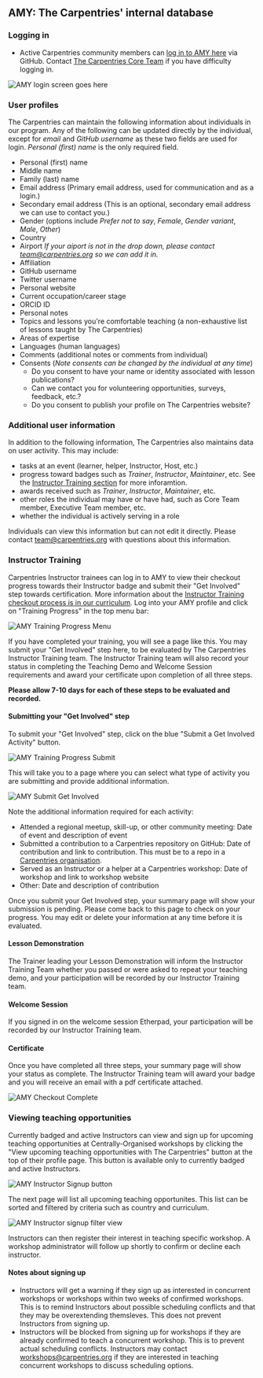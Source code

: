 ## AMY: The Carpentries' internal database

### Logging in

* Active Carpentries community members can [log in to AMY here](https://amy.carpentries.org) via GitHub.  Contact [The Carpentries Core Team](mailto:team@carpentries.org) if you have difficulty logging in.

![AMY login screen goes here](images/amy_login_screen.png)


### User profiles

The Carpentries can maintain the following information about individuals in our program. Any of the following can be updated directly by the individual, except for *email* and *GitHub username* as these two fields are used for login.  *Personal (first) name* is the only required field.

* Personal (first) name
* Middle name
* Family (last) name
* Email address (Primary email address, used for communication and as a login.)
* Secondary email address (This is an optional, secondary email address we can use to contact you.)
* Gender (options include *Prefer not to say*, *Female*, *Gender variant*, *Male*, *Other*)
* Country
* Airport *If your aiport is not in the drop down, please contact team@carpentries.org so we can add it in.*
* Affiliation
* GitHub username 
* Twitter username
* Personal website
* Current occupation/career stage
* ORCID ID
* Personal notes
* Topics and lessons you're comfortable teaching (a non-exhaustive list of lessons taught by The Carpentries)
* Areas of expertise 
* Languages (human languages)
* Comments (additional notes or comments from individual)
* Consents (*Note consents can be changed by the individual at any time*)
    * Do you consent to have your name or identity associated with lesson publications?
    * Can we contact you for volunteering opportunities, surveys, feedback, etc.?
    * Do you consent to publish your profile on The Carpentries website?


### Additional user information

In addition to the following information, The Carpentries also maintains data on user activity.  This may include:

* tasks at an event (learner, helper, Instructor, Host, etc.)
* progress toward badges such as *Trainer*, *Instructor*, *Maintainer*, etc. See the [Instructor Training section](#instructor-training) for more inforamtion.
* awards received such as *Trainer*, *Instructor*, *Maintainer*, etc.
* other roles the individual may have or have had, such as Core Team member, Executive Team member, etc.
* whether the individual is actively serving in a role

Individuals can view this information but can not edit it directly.  Please contact team@carpentries.org with questions about this information.

### Instructor Training

Carpentries Instructor trainees can log in to AMY to view their checkout progress towards their Instructor badge and submit their "Get Involved" step towards certification.  More information about the [Instructor Training checkout process is in our curriculum](https://carpentries.github.io/instructor-training/checkout.html).  Log into your AMY profile and click on "Training Progress" in the top menu bar:

![AMY Training Progress Menu](images/training_progress_menu.png)

If you have completed your training, you will see a page like this. You may submit your "Get Involved" step here, to be evaluated by The Carpentries Instructor Training team.  The Instructor Training team will also record your status in completing the Teaching Demo and Welcome Session requirements and award your certificate upon completion of all three steps.  

**Please allow 7-10 days for each of these steps to be evaluated and recorded.**

#### Submitting your "Get Involved" step

To submit your "Get Involved" step, click on the blue "Submit a Get Involved Activity" button.  

![AMY Training Progress Submit](images/training_progress_submit.png)

This will take you to a page where you can select what type of activity you are submitting and provide additional information.  

![AMY Submit Get Involved](images/get_involved_submit.png)

Note the additional information required for each activity:

* Attended a regional meetup, skill-up, or other community meeting: Date of event and description of event
* Submitted a contribution to a Carpentries repository on GitHub: Date of contribution and link to contribution.  This must be to a repo in a [Carpentries organisation](https://docs.carpentries.org/topic_folders/communications/tools/github_organisations.html).  
* Served as an Instructor or a helper at a Carpentries workshop: Date of workshop and link to workshop website 
* Other: Date and description of contribution

Once you submit your Get Involved step, your summary page will show your submission is pending.  Please come back to this page to check on your progress. You may edit or delete your information at any time before it is evaluated.  

#### Lesson Demonstration

The Trainer leading your Lesson Demonstration will inform the Instructor Training Team whether you passed or were asked to repeat your teaching demo, and your participation will be recorded by our Instructor Training team. 

#### Welcome Session

If you signed in on the welcome session Etherpad, your participation will be recorded by our Instructor Training team. 

#### Certificate

Once you have completed all three steps, your summary page will show your status as complete.  The Instructor Training team will award your badge and you will receive an email with a pdf certificate attached.  

![AMY Checkout Complete](images/checkout_complete.png)


### Viewing teaching opportunities

Currently badged and active Instructors can view and sign up for upcoming teaching opportunities at Centrally-Organised workshops by clicking the "View upcoming teaching opportunities with The Carpentries" button at the top of their profile page. This button is available only to currently badged and active Instructors.

![AMY Instructor Signup button](images/amy_instructor_signup.png)

The next page will list all upcoming teaching opportunites.  This list can be sorted and filtered by criteria such as country and curriculum.

![AMY Instructor signup filter view](images/amy_teaching_opportunities_filter.png)

Instructors can then register their interest in teaching specific workshop.  A workshop administrator will follow up shortly to confirm or decline each instructor.

#### Notes about signing up 

* Instructors will get a warning if they sign up as interested in concurrent workshops or workshops within two weeks of confirmed workshops.  This is to remind Instructors about possible scheduling conflicts and that they may be overextending themsleves.  This does not prevent Instructors from signing up.
* Instructors will be blocked from signing up for workshops if they are already confirmed to teach a concurrent workshop. This is to prevent actual scheduling conflicts.  Instructors may contact workshops@carpentries.org if they are interested in teaching concurrent workshops to discuss scheduling options.
